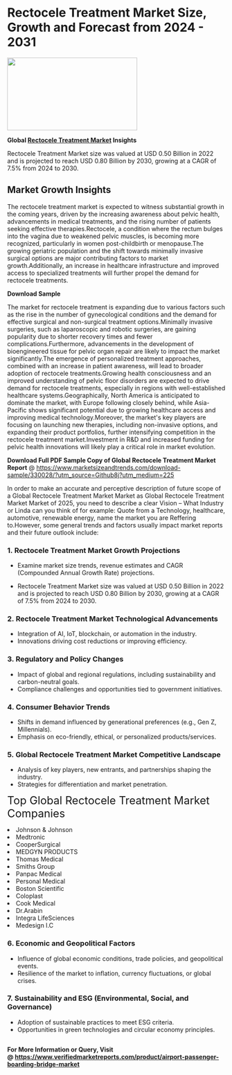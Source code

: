 <H1>Rectocele Treatment Market Size, Growth and Forecast from 2024 - 2031</H1><img class="aligncenter size-medium wp-image-584254" src="https://thirdeyenews.in/wp-content/uploads/2024/09/Global-Market-Research-300x168.jpeg" alt="" width="300" height="168" /><p><strong>Global&nbsp;<a href="https://www.marketsizeandtrends.com/download-sample/330028/?utm_source=Github8j?utm_medium=225">Rectocele Treatment Market</a> Insights</strong></p><p>Rectocele Treatment Market size was valued at USD 0.50 Billion in 2022 and is projected to reach USD 0.80 Billion by 2030, growing at a CAGR of 7.5% from 2024 to 2030.</p><p><h2>Market Growth Insights</h2> <p>The rectocele treatment market is expected to witness substantial growth in the coming years, driven by the increasing awareness about pelvic health, advancements in medical treatments, and the rising number of patients seeking effective therapies.Rectocele, a condition where the rectum bulges into the vagina due to weakened pelvic muscles, is becoming more recognized, particularly in women post-childbirth or menopause.The growing geriatric population and the shift towards minimally invasive surgical options are major contributing factors to market growth.Additionally, an increase in healthcare infrastructure and improved access to specialized treatments will further propel the demand for rectocele treatments.</p> <p><strong>Download Sample</strong></p> <p>The market for rectocele treatment is expanding due to various factors such as the rise in the number of gynecological conditions and the demand for effective surgical and non-surgical treatment options.Minimally invasive surgeries, such as laparoscopic and robotic surgeries, are gaining popularity due to shorter recovery times and fewer complications.Furthermore, advancements in the development of bioengineered tissue for pelvic organ repair are likely to impact the market significantly.The emergence of personalized treatment approaches, combined with an increase in patient awareness, will lead to broader adoption of rectocele treatments.Growing health consciousness and an improved understanding of pelvic floor disorders are expected to drive demand for rectocele treatments, especially in regions with well-established healthcare systems.Geographically, North America is anticipated to dominate the market, with Europe following closely behind, while Asia-Pacific shows significant potential due to growing healthcare access and improving medical technology.Moreover, the market's key players are focusing on launching new therapies, including non-invasive options, and expanding their product portfolios, further intensifying competition in the rectocele treatment market.Investment in R&D and increased funding for pelvic health innovations will likely play a critical role in market evolution.</p> <p><span class=""><strong>Download Full PDF Sample Copy of Global Rectocele Treatment Market Report</strong> @ <a href="https://www.marketsizeandtrends.com/download-sample/330028/?utm_source=Github8j?utm_medium=225" target="_blank">https://www.marketsizeandtrends.com/download-sample/330028/?utm_source=Github8j?utm_medium=225</a></span></p><p>In order to make an accurate and perceptive description of future scope of a Global&nbsp;Rectocele Treatment Market Market as Global&nbsp;Rectocele Treatment Market Market of 2025, you need to describe a clear Vision &ndash; What Industry or Linda can you think of for example: Quote from a Technology, healthcare, automotive, renewable energy, name the market you are Reffering to.However, some general trends and factors usually impact market reports and their future outlook include:</p><h3>1.&nbsp;<strong>Rectocele Treatment Market Growth Projections</strong></h3><ul><li>Examine market size trends, revenue estimates and CAGR (Compounded Annual Growth Rate) projections.</li><li><p>Rectocele Treatment Market size was valued at USD 0.50 Billion in 2022 and is projected to reach USD 0.80 Billion by 2030, growing at a CAGR of 7.5% from 2024 to 2030.</p></li></ul><h3>2.&nbsp;<strong>Rectocele Treatment Market Technological Advancements</strong></h3><ul><li>Integration of AI, IoT, blockchain, or automation in the industry.</li><li>Innovations driving cost reductions or improving efficiency.</li></ul><h3>3.&nbsp;<strong>Regulatory and Policy Changes</strong></h3><ul><li>Impact of global and regional regulations, including sustainability and carbon-neutral goals.</li><li>Compliance challenges and opportunities tied to government initiatives.</li></ul><h3>4.&nbsp;<strong>Consumer Behavior Trends</strong></h3><ul><li>Shifts in demand influenced by generational preferences (e.g., Gen Z, Millennials).</li><li>Emphasis on eco-friendly, ethical, or personalized products/services.</li></ul><h3>5.&nbsp;<strong>Global Rectocele Treatment Market Competitive Landscape</strong></h3><ul><li>Analysis of key players, new entrants, and partnerships shaping the industry.</li><li>Strategies for differentiation and market penetration.</li></ul><p data-pm-slice="1 1 []"><span style="color: inherit; font-family: inherit; font-size: 25px;">Top Global Rectocele Treatment Market Companies</span></p><div class="" data-test-id=""><p><li>Johnson & Johnson</li><li> Medtronic</li><li> CooperSurgical</li><li> MEDGYN PRODUCTS</li><li> Thomas Medical</li><li> Smiths Group</li><li> Panpac Medical</li><li> Personal Medical</li><li> Boston Scientific</li><li> Coloplast</li><li> Cook Medical</li><li> Dr.Arabin</li><li> Integra LifeSciences</li><li> Medesign I.C</li></p></div><h3>6.&nbsp;<strong>Economic and Geopolitical Factors</strong></h3><ul><li>Influence of global economic conditions, trade policies, and geopolitical events.</li><li>Resilience of the market to inflation, currency fluctuations, or global crises.</li></ul><h3>7.&nbsp;<strong>Sustainability and ESG (Environmental, Social, and Governance)</strong></h3><ul><li>Adoption of sustainable practices to meet ESG criteria.</li><li>Opportunities in green technologies and circular economy principles.</li></ul><h2><strong style="font-size: 14px;">For More Information or Query, Visit @&nbsp;</strong><a style="background-color: #ffffff; font-size: 14px;" href="https://www.marketsizeandtrends.com/report/rectocele-treatment-market/" target="_blank">https://www.verifiedmarketreports.com/product/airport-passenger-boarding-bridge-market</a></h2>